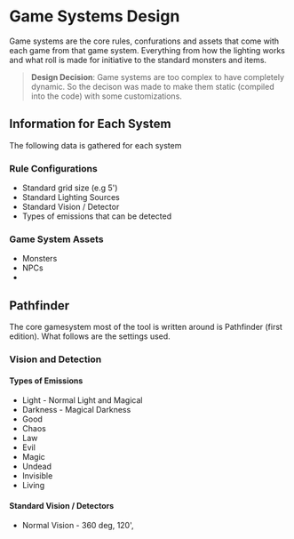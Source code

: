 # Game Systems Design

Game systems are the core rules, confurations and assets that come with each game from that game system. Everything from how the lighting works and what roll is made for initiative to the standard monsters and items. 

> **Design Decision**: Game systems are too complex to have completely dynamic. So the decison was made to make them static (compiled into the code) with some customizations. 

## Information for Each System
The following data is gathered for each system

### Rule Configurations
- Standard grid size (e.g 5')
- Standard Lighting Sources
- Standard Vision / Detector 
- Types of emissions that can be detected

### Game System Assets
- Monsters
- NPCs
- 


## Pathfinder

The core gamesystem most of the tool is written around is Pathfinder (first edition). What follows are the settings used. 

### Vision and Detection

#### Types of Emissions
- Light - Normal Light and Magical
- Darkness - Magical Darkness
- Good
- Chaos
- Law
- Evil
- Magic
- Undead
- Invisible
- Living

#### Standard Vision / Detectors
- Normal Vision - 360 deg, 120', 